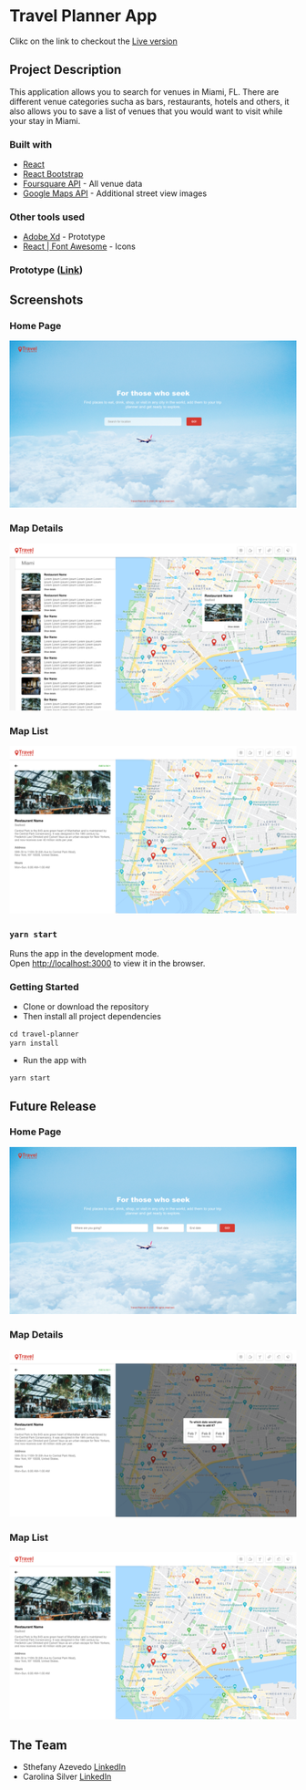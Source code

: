 # Travel Planner App

Clikc on the link to checkout the [Live version](https://sthef1002.github.io/travel-planner/)

## Project Description

This application allows you to search for venues in Miami, FL. There are different venue categories sucha as bars, restaurants, hotels and others, it also allows you to save a list of venues that you would want to visit while your stay in Miami.

### Built with
* [React](https://reactjs.org/)
* [React Bootstrap](https://react-bootstrap.github.io/)  
* [Foursquare API](https://developer.foursquare.com/) - All venue data
* [Google Maps API](https://cloud.google.com/maps-platform/) - Additional street view images

### Other tools used
* [Adobe Xd](https://xd.adobe.com/) - Prototype
* [React | Font Awesome](https://fontawesome.com/how-to-use/on-the-web/using-with/react) - Icons

### Prototype ([Link](https://xd.adobe.com/view/90ff7d9b-0d69-4393-521e-4964ed110cb2-e6ce/))

## Screenshots
### Home Page
![Home_Page](screenshots/Home_Page.png)

### Map Details
![Map_List](screenshots/Map_List.png)

### Map List
![Map_Details](screenshots/Map_Details.png)

### `yarn start`
Runs the app in the development mode.<br />
Open [http://localhost:3000](http://localhost:3000) to view it in the browser.

### Getting Started
* Clone or download the repository
* Then install all project dependencies
```
cd travel-planner
yarn install
```
* Run the app with 
```
yarn start
```
## Future Release
### Home Page
![Home_Page_FR](screenshots/Home_Page_FR.png)

### Map Details
![Map_Dates](screenshots/Map_Dates.png)

### Map List
![Map_Details](screenshots/Map_Details_FR.png)

## The Team
* Sthefany Azevedo [LinkedIn](https://www.linkedin.com/in/sthefany-azevedo-723b0b89/)
* Carolina Silver [LinkedIn](https://www.linkedin.com/in/carolinasilver/)
